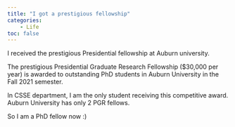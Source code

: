 ```yaml
---
title: "I got a prestigious fellowship"
categories: 
    - Life
toc: false
---
```



I received the prestigious Presidential fellowship at Auburn university.

The prestigious Presidential Graduate Research Fellowship ($30,000 per year) is awarded to outstanding PhD students in Auburn University in the Fall 2021 semester. 

In CSSE department, I am the only student receiving this competitive award. Auburn University has only 2 PGR fellows.

So I am a PhD fellow now :) 